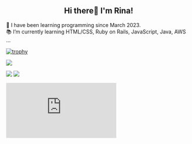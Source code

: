 <h2 align="center">Hi there👋 I'm Rina!</h2>

🌱 I have been learning programming since March 2023.  
📚 I’m currently learning HTML/CSS, Ruby on Rails, JavaScript, Java, AWS ...  

[![trophy](https://github-profile-trophy.vercel.app/?username=gxxdrina&theme=oldie&column=7&margin-w=3)](https://github.com/ryo-ma/github-profile-trophy)

![](https://github-profile-summary-cards.vercel.app/api/cards/profile-details?username=gxxdrina&theme=vue)

![](http://github-profile-summary-cards.vercel.app/api/cards/productive-time?username=gxxdrina&theme=default&utcOffset=8) ![](http://github-profile-summary-cards.vercel.app/api/cards/most-commit-language?username=gxxdrina&theme=default)

![Top Languages Card](https://github-stats-evirunurm.vercel.app/api/languages.js?username=gxxdrina&color=white&pie=false) 

<!--
**gxxdrina/gxxdrina** is a ✨ _special_ ✨ repository because its `README.md` (this file) appears on your GitHub profile.

Here are some ideas to get you started:

- 🔭 I’m currently working on ...
- 🌱 I’m currently learning HTML/CSS, Ruby on Rails, JavaScript
- 👯 I’m looking to collaborate on ...
- 🤔 I’m looking for help with ...
- 💬 Ask me about ...
- 📫 How to reach me: ...
- 😄 Pronouns: ...
- ⚡ Fun fact: ...
-->
